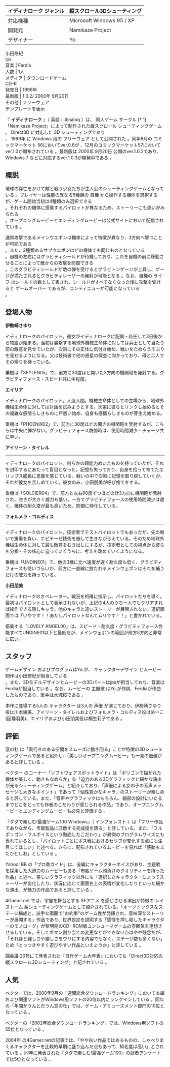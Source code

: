 イディナローク  ジャンル  |  縦スクロール3Dシューティング   
---|---  
対応機種  |  Microsoft Windows  95  /  XP   
開発元  |  Namikaze Project   
デザイナー  |  Yo.   
小田修紀  
ips  
音楽  |  Ferdia   
人数  |  1人   
メディア  |  ダウンロードゲーム    
CD-R  
発売日  |  1999年   
最新版  |  1.0.2/  2000年  9月20日   
その他  |  フリーウェア   
テンプレートを表示  
  
『 **イディナローク** 』（  英語  :  Idinaloq  ）は、  同人ゲーム  サークル  [† 1]  「Namikaze
Project」によって制作された縦スクロール  シューティングゲーム  。  Direct3D  に対応した  3D  シューティングであり  
、  1999年  に  Windows  用の  フリーウェア  として公開された    。同年8月の  コミックマーケット
56においてver.0.6が    、12月のコミックマーケット57においてver.1.0が頒布されている    。最新版は  2000年
9月20日  公開のver.1.0.2であり、  Windows 7  などに対応するver.1.0.3が開発中である    。

##  概説  

地球の存亡をかけて敵と戦う少女たちが主人公のシューティングゲームとなっている    。プレイヤーは性能の異なる5種類の  自機
から操作する機体を選択するが、ゲーム開始当初は4種類のみ選択できる  
。それぞれの機体に搭乗するパイロットが異なるため、ストーリーにも違いがみられる  
。オープニングムービーとエンディングムービーは公式サイトにおいて配信されている    。

通常攻撃であるメインウエポンは機体によって特徴が異なり、3方向へ撃つことが可能である  
。また、2種類あるサブウエポンはどの機体でも同じものとなっている  
。自機の左右にはグラビティシールドが待機しており、これを自機の前に移動させることによって敵からの攻撃を防御できる  
。このグラビティシールドが敵の弾を受けるとグラビトンゲージが上昇し、ゲージが満たされるとグラビティレーザーの発射が可能となる    。なお、自機の
ライフ  はシールドの数として表され、シールドがすべてなくなった後に攻撃を受けると  ゲームオーバー  であるが、コンティニューが可能となっている  
  。

##  登場人物  

**伊勢崎さゆり**

イディナロークのパイロット。彼女がイディナロークに配属・赴任して3日後から物語が始まる。当初は襲撃する地球外機械生命体に対しては兵士として当たり前の敵意を見せていたが、次第にその正体に気付き始め、戦いをためらうそぶりを見せるようになる。父は技術者で他の惑星の探査に向かっており、母と二人でその帰りを待っている。

乗機は「SEYLEN05」で、前方に30度ほど開いた3方向の機関砲を発射する。グラビティフォース・スピード共に中程度。

**エイリア**

イディナロークのパイロット。人造人間。機械生命体としての立場から、地球外機械生命体に対しては対話を試みようとする。次第に彼らとリンクし始めるとその複雑な感情らしきものに戸惑い始め、自身も感情らしきものが芽生え始める。

乗機は「PHOENIX02」で、前方に30度ほどの開きの機関砲を発射するが、こちらは中央に弾がない。グラビティフォース防御時は、使用時間減少・チャージ共に早い。

**アイリーン・タイレル**

****
イディナロークのパイロット。何らかの超能力めいたものを持っていたが、それを封印するにあたって盲目となった。記憶も失っており、自身を拾って育てたエリップス艦長に恩義を感じている。戦いの中で次第に記憶を取り戻していくが、それが彼女を苦しめていく。彼女のみ、小田朋美が呼び捨てをする。

乗機は「SOLCIER04」で、前方と左右60度ずつほどの計3方向に機関砲が発射され、空きが大きく威力も低い。一方でグラビティフォースの使用時間減少は遅く、機体の耐久度が最も高いため、防御に特化している。

**フォルメラ・コルディス**

****
イディナロークのパイロット。技術者でテストパイロットでもあったが、先の戦いで重傷を負い、エピテーゼ技術を施して生きながらえている。そのため地球外機械生命体に対して最も敵意をむき出しにするが、技術者としての視点から彼らを分析・その核心に迫っていくうちに、考えを改めていくようになる。

乗機は「UNDINE01」で、他の3機に比べ速度が遅く耐久度も低く、グラビティフォースも使いづらいが、前方に一直線に放たれるメインウェポンはそれを補うだけの威力を持っている。

**小田朋美**

イディナロークのオペレーター。戦況を的確に指示し、パイロットたちを導く。最初はパイロットとして表示されないが、上記の4人のうち一人でもクリアすれば操作できる隠しキャラ。他のキャラと違いストーリーが展開されない。選択画面では「いやです！！あたしパイロットなんてムリです！！」と書かれている。

搭乗する「LOVELY
ANGEL00」は、スピード・耐久度・グラビティフォース性能すべてUNDINE01以下と最低だが、メインウェポンの範囲が前方5方向と非常に広い。

##  スタッフ  

ゲームデザイン  およびプログラムはYo.が、  キャラクターデザイン  とムービー制作は小田修紀が担当している  
。また、3Dモデルデザインとムービーの3Dパートはjpsが担当しており、音楽はFerdiaが担当している    。なお、ムービーの  主題歌
はYo.が作詞、Ferdiaが作曲したものであり、歌手は水城桜である    。

本作に登場する5人の  キャラクター  は3人の  声優
が演じており、伊勢崎さゆり役は川本綾美、アイリーン・タイレルおよびフォルメラ・コルディス役はめーこ(因幡羽美)、エイリアおよび小田朋美役は桐生莉子である
  。

##  評価  

窓の杜
は「奥行きのある空間をスムーズに動き回る」ことが特徴の3Dシューティングゲームであると紹介し、「美しいオープニングムービー」も一見の価値があると評している
  。

ベクター
のコーナー「ソフトウェアスポットライト」は「ポリゴンで描かれた機体が美しく、動きもなめらか」な「迫力のある3Dグラフィックと細かな演出が光るシューティングゲーム」と紹介しており、「声優による女の子の音声メッセージも大きなポイント」であって「個性豊かなキャラ」のストーリーが楽しめると評している。また、「音声やグラフィックはもちろん、細部の設計にいたるまでどこをとっても作者のこだわりが感じられる作品」であり、オープニングムービーとエンディングムービーも必見と評価する
  。

『タダで楽しむ!最強ゲーム100 Windows』（  インフォレスト
）は「フリー作品でありながら、市販製品に匹敵する完成度を誇る」と評している。また、「フルポリゴン・フルボイスという徹底したこだわり」が異例のプログラムサイズにも表れているとし、「パイロットごとにボス戦におけるセリフが変化する点にも注目してほしい」と述べる。さらに、配布されているムービーを見れば「感動もまたひとしお」としている
  。

Yahoo! BB
の「ブロ番ガイド」は、全編にキャラクターボイスがあり、主題歌を採用した大迫力のムービーもある「市販ゲーム顔負けのクオリティーを持った作品」と述べ、美しいグラフィック以外にも「選択したキャラクターによってストーリーが変化したり、状況に応じて画面右上の表情が変化したりといった細かな演出」が魅力の作品であると評している
  。

4Gamer.net  では、宇宙を舞台とする  SFアニメ  を感じさせる演出が特徴の  レイストーム
系シューティングゲームとして紹介されている。「オーソドックスなステージ構成と、派手な画面で"お約束"のゲーム性が発揮され、意味深なストーリーが展開する」作品であり、世界設定を説明する「感情を押し殺したキャラクターのモノローグ」が黎明期のCD-
ROM版コンシューマゲームの雰囲気を連想させるしている。そしてボタン割り当ての変更などができない点はやや残念だが、「それほど難しさや厳しさをウリにする内容でもなく、ステージ数も多くない」ため「とっつきやすく遊びやすい作品といえようか」と評している
  。

闘会議  2015にて発表された『自作ゲーム大年表』においても「Direct3D対応の縦スクロール3Dシューティング」と記されている    。

##  人気  

ベクターでは、2000年9月の「週間総合ダウンロードランキング」において本編および関連ソフトがWindows用ソフトの20位以内にランクインしている
        。同年の「年間かうんとだうん窓の杜」では、ゲーム・アミューズメント部門の10位となっている    。

ベクターの「2002年総合ダウンロードランキング」では、Windows用ソフトの55位となっている    。

2004年
の4Gamer.netの記事では、「やや古い作品ではあるものの、しゃべりまくるキャラクターを比較的早期に盛り込んだ点もあって、知名度は高い」とされている
  。同年に発表された『タダで楽しむ!最強ゲーム100』の読者アンケートでは5位となっている    。

